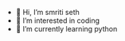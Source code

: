 - 👋 Hi, I’m smriti seth
- 👀 I’m interested in coding
- 🌱 I’m currently learning python

<!---
Titly2005/Titly2005 is a ✨ special ✨ repository because its `README.md` (this file) appears on your GitHub profile.
You can click the Preview link to take a look at your changes.
--->
